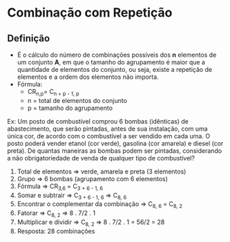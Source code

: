 # Combinação com Repetição

## Definição
- É o cálculo do número de combinações possíveis dos **n** elementos de um conjunto **A**, em que o tamanho do agrupamento é maior que a quantidade de elementos do conjunto, ou seja, existe a repetição de elementos e a ordem dos elementos não importa.
- Fórmula: 
  - CR<sub>n,p</sub>= C<sub>n + p - 1, p</sub>
  - n = total de elementos do conjunto
  - p = tamanho do agrupamento

Ex: Um posto de combustível comprou 6 bombas (idênticas) de abastecimento, que serão pintadas, antes de sua instalação, com uma única cor, de acordo com o combustível a ser vendido em cada uma. O posto poderá vender etanol (cor verde), gasolina (cor amarela) e diesel (cor preta). De quantas maneiras as bombas podem ser pintadas, considerando a não obrigatoriedade de venda de qualquer tipo de combustível?


1. Total de elementos => verde, amarela e preta (3 elementos) 
2. Grupo => 6 bombas (agrupamento com 6 elementos)
3. Fórmula => CR<sub>3,6</sub> = C<sub>3 + 6 - 1, 6</sub>
4. Somar e subtrair => C<sub>3 + 6 - 1, 6</sub> => C<sub>8, 6</sub>
5. Encontrar o complementar da combinação => C<sub>8, 6</sub> = C<sub>8, 2</sub>
6. Fatorar => C<sub>8, 2</sub> =>  8 . 7/2 . 1
7. Multiplicar e dividir => C<sub>8, 2</sub> =>  8 . 7/2 . 1 = 56/2 = 28
8. Resposta: 28 combinações